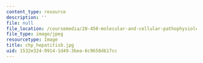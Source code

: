 ```yaml
---
content_type: resource
description: ''
file: null
file_location: /coursemedia/20-450-molecular-and-cellular-pathophysiology-be-450-spring-2005/1532e32499141d493bea6c9658d617cc_chp_hepatitisb.jpg
file_type: image/jpeg
resourcetype: Image
title: chp_hepatitisb.jpg
uid: 1532e324-9914-1d49-3bea-6c9658d617cc
---
```

